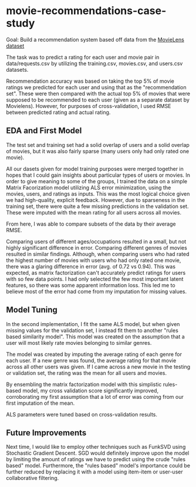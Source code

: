 # movie-recommendations-case-study

Goal: Build a recommendation system based off data from the [MovieLens dataset](http://grouplens.org/datasets/movielens/)

The task was to predict a rating for each user and movie pair in data/requests.csv by utilizing the training.csv, movies.csv, and users.csv datasets.

Recommendation accuracy was based on taking the top 5% of movie ratings we predicted for each user and using that as the "recommendation set". These were then compared with the actual top 5% of movies that were supposed to be recommended to each user (given as a separate dataset by Movielens). However, for purposes of cross-validation, I used RMSE between predicted rating and actual rating. 

## EDA and First Model

The test set and training set had a solid overlap of users and a solid overlap of movies, but it was also fairly sparse (many users only had only rated one movie).

All our dasets given for model training purposes were merged together in hopes that I could gain insights about particular types of users or movies. In order to give meaning to some of the groups, I trained the data on a simple Matrix Facorization model utilizing ALS error minimization, using the movies, users, and ratings as inputs. This was the most logical choice given we had high-quality, explicit feedback. However, due to sparseness in the training set, there were quite a few missing predictions in the validation set. These were imputed with the mean rating for all users across all movies.

From here, I was able to compare subsets of the data by their average RMSE. 

Comparing users of different ages/occupations resulted in a small, but not highly significant difference in error. Comparing different genres of movies resulted in similar findings. Although, when comparing users who had rated the highest number of movies with users who had only rated one movie, there was a glaring difference in error (avg. of 0.72 vs 0.94). This was expected, as matrix factorization can't accurately predict ratings for users with so few data points. I had only selected the few most important latent features, so there was some apparent information loss. This led me to believe most of the error had come from my imputation for missing values. 

## Model Tuning 

In the second implementation, I fit the same ALS model, but when given missing values for the validation set, I instead fit them to another "rules based similarity model". This model was created on the assumption that a user will most likely rate movies belonging to similar genres. 

The model was created by imputing the average rating of each genre for each user. If a new genre was found, the average rating for that movie across all other users was given. If I came across a new movie in the testing or validation set, the rating was the mean for all users and movies.

By ensembling the matrix factorization model with this simplistic rules-based model, my cross validation score significantly improved, corroborating my first assumption that a lot of error was coming from our first imputation of the mean. 

ALS parameters were tuned based on cross-validation results. 

## Future Improvements

Next time, I would like to employ other techniques such as FunkSVD using Stochastic Gradient Descent. SGD would definitely improve upon the model by limiting the amount of ratings we have to predict using the crude "rules based" model. Furthermore, the "rules based" model's importance could be further reduced by replacing it with a model using item-item or user-user collaborative filtering. 




